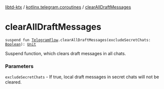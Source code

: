[libtd-ktx](../index.md) / [kotlinx.telegram.coroutines](index.md) / [clearAllDraftMessages](./clear-all-draft-messages.md)

# clearAllDraftMessages

`suspend fun `[`TelegramFlow`](../kotlinx.telegram.core/-telegram-flow/index.md)`.clearAllDraftMessages(excludeSecretChats: `[`Boolean`](https://kotlinlang.org/api/latest/jvm/stdlib/kotlin/-boolean/index.html)`): `[`Unit`](https://kotlinlang.org/api/latest/jvm/stdlib/kotlin/-unit/index.html)

Suspend function, which clears draft messages in all chats.

### Parameters

`excludeSecretChats` - If true, local draft messages in secret chats will not be cleared.